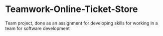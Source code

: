# Teamwork-Online-Ticket-Store
Team project, done as an assignment for developing skills for working in a team for software development
